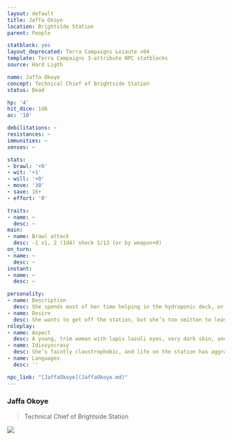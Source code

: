 ```yaml
---
layout: default
title: Jaffa Okoye
location: Brightside Station
parent: People

statblock: yes
layout_deprecated: Terra Campaigns Leiaute v04
template: Terra Campaigns 3-attribute NPC statblocks
source: Hard Ligth

name: Jaffa Okoye
concept: Technical Chief of Brightside Station
status: Dead

hp: '4'
hit_dice: 1d6
ac: '10'

debilitations: ~
resistances: ~
immunities: ~
senses: ~

stats:
- brawl: '+0'
- wit: '+1'
- will: '+0'
- move: '30'
- save: 16+
- effort: '0'

traits:
- name: ~
  desc: ~
main:
- name: Brawl attack
  desc: -1 x1, 2 (1d4) shock 1/13 (or by weapon+0)
on_turn:
- name: ~
  desc: ~
instant:
- name: ~
  desc: ~

personality:
- name: Description
  desc: She spends most of her time helping in the hydroponic deck, or in the artificial park when off-duty. 
- name: Desire
  desc: She wants to get off the station, but she’s too smitten to leave without Randall Bellows.
roleplay:
- name: Aspect
  desc: A young, trim woman with lapis lazuli eyes, very dark skin, and slender hands scarred by her tools.
- name: Idiosyncrasy
  desc: She’s faintly claustrophobic, and life on the station has aggravated it
- name: Languages
  desc: ''

npc_link: "[JaffaOkoye](JaffaOkoye.md)"
---
```

### Jaffa Okoye

> Technical Chief of Brightside Station

![](https://i.imgur.com/pWh5JDL.png)
